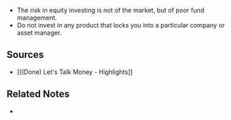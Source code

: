 - The risk in equity investing is not of the market, but of poor fund management.
- Do not invest in any product that locks you into a particular company or asset manager.

## Sources
- [[(Done) Let's Talk Money - Highlights]]

## Related Notes
- 